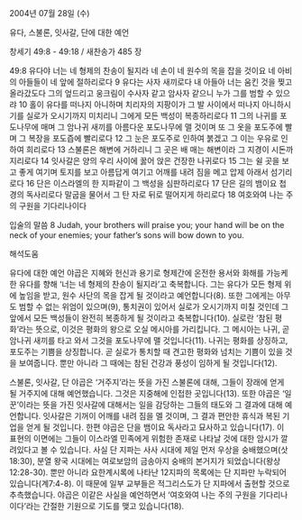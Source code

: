2004년 07월 28일 (수)

유다, 스불론, 잇사갈, 단에 대한 예언



창세기 49:8 - 49:18 / 새찬송가 485 장


49:8 유다야 너는 네 형제의 찬송이 될지라 네 손이 네 원수의 목을 잡을 것이요 네 아비의 아들들이 네 앞에 절하리로다 9 유다는 사자 새끼로다 내 아들아 너는 움킨 것을 찢고 올라갔도다 그의 엎드리고 웅크림이 수사자 같고 암사자 같으니 누가 그를 범할 수 있으랴 10 홀이 유다를 떠나지 아니하며 치리자의 지팡이가 그 발 사이에서 떠나지 아니하시기를 실로가 오시기까지 미치리니 그에게 모든 백성이 복종하리로다 11 그의 나귀를 포도나무에 매며 그 암나귀 새끼를 아름다운 포도나무에 맬 것이며 또 그 옷을 포도주에 빨며 그 복장을 포도즙에 빨리로다 12 그 눈은 포도주로 인하여 붉겠고 그 이는 우유로 인하여 희리로다 13 스불론은 해변에 거하리니 그 곳은 배 매는 해변이라 그 지경이 시돈까지리로다 14 잇사갈은 양의 우리 사이에 꿇어 앉은 건장한 나귀로다 15 그는 쉴 곳을 보고 좋게 여기며 토지를 보고 아름답게 여기고 어깨를 내려 짐을 메고 압제 아래서 섬기리로다 16 단은 이스라엘의 한 지파같이 그 백성을 심판하리로다 17 단은 길의 뱀이요 첩경의 독사리로다 말굽을 물어서 그 탄 자로 뒤로 떨어지게 하리로다 18 여호와여 나는 주의 구원을 기다리나이다 

입술의 말씀 
8 Judah, your brothers will praise you; your hand will be on the neck of your enemies; your father’s sons will bow down to you.

해석도움





유다에 대한 예언 
야곱은 지혜와 헌신과 용기로 형제간에 온전한 용서와 화해를 가능케 한 유다를 향해 ‘너는 네 형제의 찬송이 될지라’고 축복합니다. 그는 유다가 모든 형제 위에 높임을 받고, 원수 사단의 목을 잡게 될 것이라고 예언합니다(8). 또한 그에게는 아무도 범할 수 없는 위엄이 있으며(9), 통치권이 있어서 실로가 오시기까지 미칠 것인데 그 앞에서 모든 백성들이 완전히 복종하게 될 것이라고 축복합니다(10). 실로란 ‘참된 평화’라는 뜻으로, 이것은 평화의 왕으로 오실 메시아를 가리킵니다. 그 메시아는 나귀, 곧 암나귀 새끼를 타고 와서 그것을 포도나무에 맬 것입니다(11). 나귀는 평화를 상징하고, 포도주는 기쁨을 상징합니다. 곧 실로가 통치할 때 견고한 평화와 넘치는 기쁨이 있을 것을 보여줍니다. 뿐만 아니라 그 때에는 참된 건강과 풍성이 임하게 될 것입니다(12). 

스불론, 잇사갈, 단 
야곱은 ‘거주지’라는 뜻을 가진 스불론에 대해, 그들이 장래에 얻게 될 거주지에 대해 예언했습니다. 그것은 지중해에 인접한 곳입니다(13). 또한 야곱은 ‘일꾼’이라는 뜻을 가진 잇사갈에 대해서는 일을 감당하는 그들의 태도와 그 결과에 대해 예언합니다. 잇사갈은 기꺼이 어깨를 내려 짐을 멜 것이며, 그 결과 편안한 휴식과 복된 기업을 얻게 될 것입니다. 한편 야곱은 단을 뱀이요 독사라고 묘사하고 있습니다(17). 이 표현의 이면에는 그들이 이스라엘 민족에게 위험한 존재로 나타날 것에 대한 암시가 깔려있다고 볼 수 있습니다. 사실 단 지파는 사사 시대에 제일 먼저 우상을 숭배했으며(삿18:30), 분열 왕국 시대에는 여로보암의 금송아지 숭배의 본거지가 되었습니다(왕상12:28-30). 뿐만 아니라 요한계시록에 나타난 12지파의 목록에는 단 지파만 누락되어 있습니다(계7:4-8). 이 때문에 일부 교부들은 적그리스도가 단 지파에서 출현할 것으로 추측했습니다. 야곱은 이같은 사실을 예언하면서 ‘여호와여 나는 주의 구원을 기다리나이다’라는 간절한 기원으로 기도를 맺고 있습니다(18).